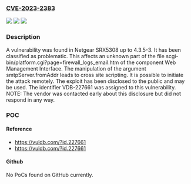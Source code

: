 ### [CVE-2023-2383](https://cve.mitre.org/cgi-bin/cvename.cgi?name=CVE-2023-2383)
![](https://img.shields.io/static/v1?label=Product&message=SRX5308&color=blue)
![](https://img.shields.io/static/v1?label=Version&message=%3D%204.3.5-3%20&color=brighgreen)
![](https://img.shields.io/static/v1?label=Vulnerability&message=CWE-79%20Cross%20Site%20Scripting&color=brighgreen)

### Description

A vulnerability was found in Netgear SRX5308 up to 4.3.5-3. It has been classified as problematic. This affects an unknown part of the file scgi-bin/platform.cgi?page=firewall_logs_email.htm of the component Web Management Interface. The manipulation of the argument smtpServer.fromAddr leads to cross site scripting. It is possible to initiate the attack remotely. The exploit has been disclosed to the public and may be used. The identifier VDB-227661 was assigned to this vulnerability. NOTE: The vendor was contacted early about this disclosure but did not respond in any way.

### POC

#### Reference
- https://vuldb.com/?id.227661
- https://vuldb.com/?id.227661

#### Github
No PoCs found on GitHub currently.

